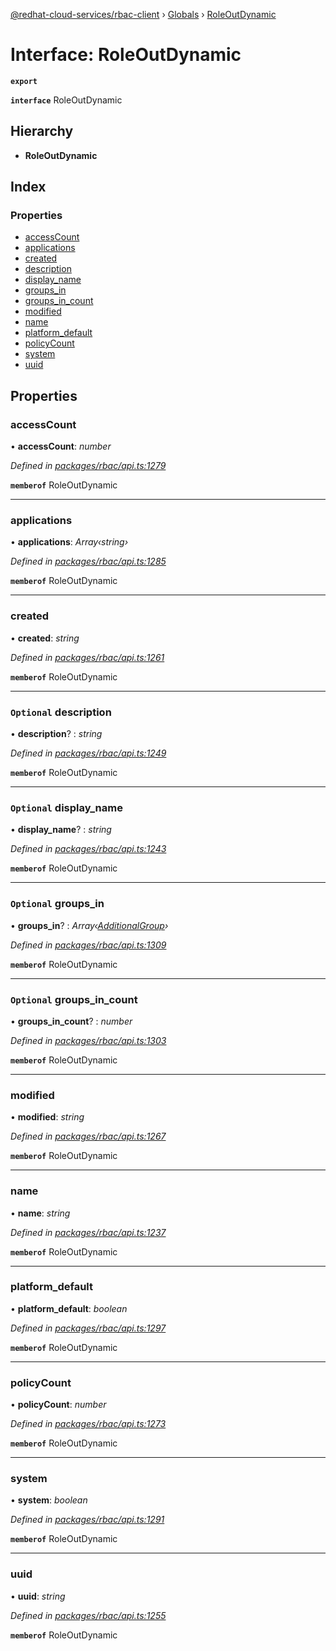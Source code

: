 [@redhat-cloud-services/rbac-client](../README.md) › [Globals](../globals.md) › [RoleOutDynamic](roleoutdynamic.md)

# Interface: RoleOutDynamic

**`export`** 

**`interface`** RoleOutDynamic

## Hierarchy

* **RoleOutDynamic**

## Index

### Properties

* [accessCount](roleoutdynamic.md#accesscount)
* [applications](roleoutdynamic.md#applications)
* [created](roleoutdynamic.md#created)
* [description](roleoutdynamic.md#optional-description)
* [display_name](roleoutdynamic.md#optional-display_name)
* [groups_in](roleoutdynamic.md#optional-groups_in)
* [groups_in_count](roleoutdynamic.md#optional-groups_in_count)
* [modified](roleoutdynamic.md#modified)
* [name](roleoutdynamic.md#name)
* [platform_default](roleoutdynamic.md#platform_default)
* [policyCount](roleoutdynamic.md#policycount)
* [system](roleoutdynamic.md#system)
* [uuid](roleoutdynamic.md#uuid)

## Properties

###  accessCount

• **accessCount**: *number*

*Defined in [packages/rbac/api.ts:1279](https://github.com/RedHatInsights/javascript-clients/blob/master/packages/rbac/api.ts#L1279)*

**`memberof`** RoleOutDynamic

___

###  applications

• **applications**: *Array‹string›*

*Defined in [packages/rbac/api.ts:1285](https://github.com/RedHatInsights/javascript-clients/blob/master/packages/rbac/api.ts#L1285)*

**`memberof`** RoleOutDynamic

___

###  created

• **created**: *string*

*Defined in [packages/rbac/api.ts:1261](https://github.com/RedHatInsights/javascript-clients/blob/master/packages/rbac/api.ts#L1261)*

**`memberof`** RoleOutDynamic

___

### `Optional` description

• **description**? : *string*

*Defined in [packages/rbac/api.ts:1249](https://github.com/RedHatInsights/javascript-clients/blob/master/packages/rbac/api.ts#L1249)*

**`memberof`** RoleOutDynamic

___

### `Optional` display_name

• **display_name**? : *string*

*Defined in [packages/rbac/api.ts:1243](https://github.com/RedHatInsights/javascript-clients/blob/master/packages/rbac/api.ts#L1243)*

**`memberof`** RoleOutDynamic

___

### `Optional` groups_in

• **groups_in**? : *Array‹[AdditionalGroup](additionalgroup.md)›*

*Defined in [packages/rbac/api.ts:1309](https://github.com/RedHatInsights/javascript-clients/blob/master/packages/rbac/api.ts#L1309)*

**`memberof`** RoleOutDynamic

___

### `Optional` groups_in_count

• **groups_in_count**? : *number*

*Defined in [packages/rbac/api.ts:1303](https://github.com/RedHatInsights/javascript-clients/blob/master/packages/rbac/api.ts#L1303)*

**`memberof`** RoleOutDynamic

___

###  modified

• **modified**: *string*

*Defined in [packages/rbac/api.ts:1267](https://github.com/RedHatInsights/javascript-clients/blob/master/packages/rbac/api.ts#L1267)*

**`memberof`** RoleOutDynamic

___

###  name

• **name**: *string*

*Defined in [packages/rbac/api.ts:1237](https://github.com/RedHatInsights/javascript-clients/blob/master/packages/rbac/api.ts#L1237)*

**`memberof`** RoleOutDynamic

___

###  platform_default

• **platform_default**: *boolean*

*Defined in [packages/rbac/api.ts:1297](https://github.com/RedHatInsights/javascript-clients/blob/master/packages/rbac/api.ts#L1297)*

**`memberof`** RoleOutDynamic

___

###  policyCount

• **policyCount**: *number*

*Defined in [packages/rbac/api.ts:1273](https://github.com/RedHatInsights/javascript-clients/blob/master/packages/rbac/api.ts#L1273)*

**`memberof`** RoleOutDynamic

___

###  system

• **system**: *boolean*

*Defined in [packages/rbac/api.ts:1291](https://github.com/RedHatInsights/javascript-clients/blob/master/packages/rbac/api.ts#L1291)*

**`memberof`** RoleOutDynamic

___

###  uuid

• **uuid**: *string*

*Defined in [packages/rbac/api.ts:1255](https://github.com/RedHatInsights/javascript-clients/blob/master/packages/rbac/api.ts#L1255)*

**`memberof`** RoleOutDynamic
